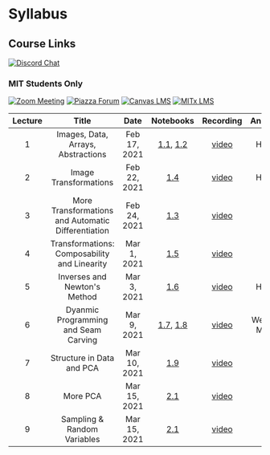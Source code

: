 # Syllabus

## Course Links

[![Discord Chat](/assets/discord_logo.svg#badge)](https://discord.gg/Z5qnVf8)

### MIT Students Only
[![Zoom Meeting](/assets/zoom_logo.svg#badge)](https://zoom.us/j/96183959527)
[![Piazza Forum](/assets/piazza_logo.svg#badge)](https://piazza.com/mit/spring2021/6s083)
[![Canvas LMS](/assets/canvas_logo.svg#badge)](https://canvas.mit.edu/courses/7590)
[![MITx LMS](/assets/mitx_logo.svg#badge)](https://lms.mitx.mit.edu/courses/course-v1:MITx+6.S083r+2021_Spring/course/)


| Lecture | Title | Date | Notebooks | Recording | Announcements |
|:-------:|:-----:|:----:|:---------:|:---------:|:-----:|
| 1 | Images, Data, Arrays, Abstractions | Feb 17, 2021 | [1.1](/week1/), [1.2](/abstraction/) | [video](https://www.youtube.com/watch?v=3zTO3LEY-cM) | HW0 released |
| 2 | Image Transformations | Feb 22, 2021 | [1.4](/transforming_images/) | [video](https://www.youtube.com/watch?v=uZYVjDDZW9A) | HW1 released |
| 3 | More Transformations and Automatic Differentiation | Feb 24, 2021 | [1.3](/transformation_autodiff/) | [video](https://www.youtube.com/watch?v=AAREeuaKCic) | |
| 4 | Transformations: Composability and Linearity | Mar 1, 2021 | [1.5](/more_transformations/) | [video](https://www.youtube.com/watch?v=VDPf3RjoCpY) | |
| 5 | Inverses and Newton's Method | Mar 3, 2021 | [1.6](/newton_method/) | [video](https://www.youtube.com/watch?v=Wjcx9sNSLP8) | HW3 released |
| 6 | Dyanmic Programming and Seam Carving | Mar 9, 2021 | [1.7](/dynamic_programming/), [1.8](seam_carving)| [video](https://www.youtube.com/watch?v=KyBXJV1zFlo) | Week 3 Problem MITx released |
| 7 | Structure in Data and PCA| Mar 10, 2021 | [1.9](/structure/) |[video](https://www.youtube.com/watch?v=wZrVxbmX218)  | |
| 8 | More PCA| Mar 15, 2021 | [2.1](/pca/) | [video](https://www.youtube.com/watch?v=iuKrM_NzxCk) | |
| 9 | Sampling & Random Variables | Mar 15, 2021 | [2.1](/pca/) |[video](https://www.youtube.com/watch?v=7HrpoFZzITI)  | |
